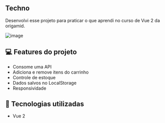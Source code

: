 ## Techno
Desenvolvi esse projeto para praticar o que aprendi no curso de Vue 2 da origamid.

![image](https://user-images.githubusercontent.com/87664619/200681037-4d264923-3b2d-41ee-80c6-20a7723ed3fc.png)

## 💻 Features do projeto

- Consome uma API
- Adiciona e remove itens do carrinho
- Controle de estoque
- Dados salvos no LocalStorage
- Responsividade

## 🚀 Tecnologias utilizadas
- Vue 2

